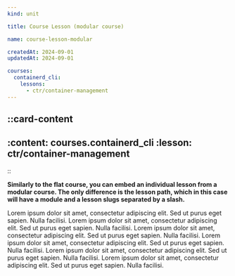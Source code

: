 ```yaml
---
kind: unit

title: Course Lesson (modular course)

name: course-lesson-modular

createdAt: 2024-09-01
updatedAt: 2024-09-01

courses:
  containerd_cli:
    lessons:
      - ctr/container-management
---
```


::card-content
---
:content: courses.containerd_cli
:lesson: ctr/container-management
---
::

**Similarly to the flat course, you can embed an individual lesson from a modular course.
The only difference is the lesson path, which in this case will have a module and a lesson slugs separated by a slash.**

Lorem ipsum dolor sit amet, consectetur adipiscing elit. Sed ut purus eget sapien. Nulla facilisi.
Lorem ipsum dolor sit amet, consectetur adipiscing elit. Sed ut purus eget sapien. Nulla facilisi.
Lorem ipsum dolor sit amet, consectetur adipiscing elit. Sed ut purus eget sapien. Nulla facilisi.
Lorem ipsum dolor sit amet, consectetur adipiscing elit. Sed ut purus eget sapien. Nulla facilisi.
Lorem ipsum dolor sit amet, consectetur adipiscing elit. Sed ut purus eget sapien. Nulla facilisi.
Lorem ipsum dolor sit amet, consectetur adipiscing elit. Sed ut purus eget sapien. Nulla facilisi.
